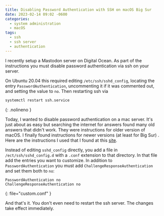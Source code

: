 ```yaml
---
title: Disabling Password Authentication with SSH on macOS Big Sur
date: 2023-02-14 09:02 -0600
categories:
  - system administration
  - macOS
tags:
  - ssh
  - ssh server
  - authentication
---
```


<!-- markdownlint-disable-file blanks-around-fences -->

I recently setup a Mastodon server on Digital Ocean. As part of the instructions
you must disable password authentication via ssh on your server.

On Ubuntu 20.04 this required editing `/etc/ssh/sshd_config`, locating the entry
`PasswordAuthentication`, uncommenting it if it was commented out, and setting
the value to `no`. Then restarting ssh via

<!-- prettier-ignore-start -->
```bash
systemctl restart ssh.service
```
{: .nolineno }
<!-- prettier-ignore-end -->

Today, I wanted to disable password authentication on a mac server. It's just
about as easy but searching the internet for answers found many old answers that
didn't work. They were instructions for older version of macOS. I finally found
instructions for newer versions (at least for Big Sur) . Here are the
instructions I used that I found at this
[site](https://www.godo.dev/tutorials/macos-ssh-server-no-password/).

Instead of editing `sshd_config` directly, you add a file in
`/ect/ssh/sshd_config.d` with a `.conf` extension to that directory. In that
file add the entries you want to customize. In addition to
`PasswordAuthentication` you must add `ChallengeResponseAuthentication` and set
them both to `no`:

<!-- prettier-ignore-start -->
```text
PasswordAuthentication no
ChallengeResponseAuthentication no
```
{: file="custom.conf" }
<!-- prettier-ignore-end -->

And that's it. You don't even need to restart the ssh server. The changes take
effect immediately.
